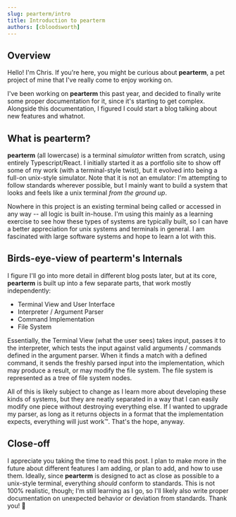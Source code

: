 ```yaml
---
slug: pearterm/intro 
title: Introduction to pearterm
authors: [cbloodsworth]
---
```


## Overview
Hello! I'm Chris. If you're here, you might be curious about **pearterm**, a
pet project of mine that I've really come to enjoy working on.

I've been working on **pearterm** this past year, and decided to finally write
some proper documentation for it, since it's starting to get complex. Alongside
this documentation, I figured I could start a blog talking about new features
and whatnot.

## What is pearterm?
**pearterm** (all lowercase) is a terminal _simulator_ written from scratch,
using entirely Typescript/React. I initially started it as a portfolio site to
show off some of my work (with a terminal-style twist), but it evolved into 
being a full-on unix-style simulator. Note that it is not an emulator: I'm 
attempting to follow standards wherever possible, but I mainly want to build a 
system that looks and feels like a unix terminal _from the ground up_. 

Nowhere in this project is an existing terminal being called or accessed in any 
way -- all logic is built in-house. I'm using this mainly as a learning 
exercise to see how these types of systems are typically built, so I can have a 
better appreciation for unix systems and terminals in general. I am fascinated
with large software systems and hope to learn a lot with this.

## Birds-eye-view of pearterm's Internals
I figure I'll go into more detail in different blog posts later, but at its
core, **pearterm** is built up into a few separate parts, that work mostly
independently:
- Terminal View and User Interface
- Interpreter / Argument Parser
- Command Implementation
- File System

Essentially, the Terminal View (what the user sees) takes input, passes
it to the interpreter, which tests the input against valid arguments / commands
defined in the argument parser. When it finds a match with a defined command,
it sends the freshly parsed input into the implementation, which may produce
a result, or may modify the file system. The file system is represented as a
tree of file system nodes.

All of this is likely subject to change as I learn more about developing these
kinds of systems, but they are neatly separated in a way that I can easily
modify one piece without destroying everything else. If I wanted to upgrade
my parser, as long as it returns objects in a format that the implementation
expects, everything will just work:tm:. That's the hope, anyway.

## Close-off
I appreciate you taking the time to read this post. I plan to make more in
the future about different features I am adding, or plan to add, and how to
use them. Ideally, since **pearterm** is designed to act as close as possible
to a unix-style terminal, everything _should_ conform to standards. This is 
not 100% realistic, though; I'm still learning as I go, so I'll likely
also write proper documentation on unexpected behavior or deviation from
standards. Thank you! :pear:
